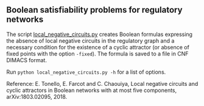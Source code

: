 ## Boolean satisfiability problems for regulatory networks

The script [local_negative_circuits.py](local_negative_circuits.py) creates Boolean formulas expressing the absence of local negative circuits in the regulatory graph and a necessary condition for the existence of a cyclic attractor (or absence of fixed points with the option `-fixed`).
The formula is saved to a file in CNF DIMACS format.

Run `python local_negative_circuits.py -h` for a list of options.

Reference: E. Tonello, E. Farcot and C. Chaouiya, Local negative circuits and cyclic attractors in Boolean networks with at most five components, arXiv:1803.02095, 2018.
